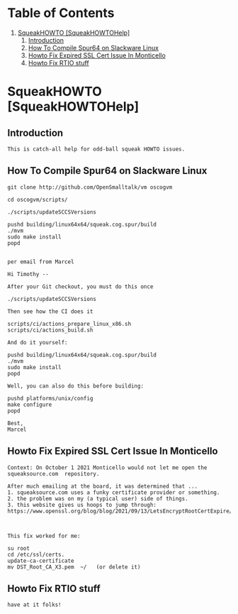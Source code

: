# Table of Contents1.  [SqueakHOWTO [SqueakHOWTOHelp]](#org400e70c)    1.  [Introduction](#orgd601f8b)    2.  [How To Compile Spur64 on Slackware Linux](#org2cd783e)    3.  [Howto Fix Expired SSL Cert Issue In Monticello](#org5f0c4e6)    4.  [Howto Fix RTIO stuff](#org3b4fd97)<a id="org400e70c"></a># SqueakHOWTO [SqueakHOWTOHelp]<a id="orgd601f8b"></a>## Introduction    This is catch-all help for odd-ball squeak HOWTO issues.<a id="org2cd783e"></a>## How To Compile Spur64 on Slackware Linux    git clone http://github.com/OpenSmalltalk/vm oscogvm        cd oscogvm/scripts/        ./scripts/updateSCCSVersions        pushd building/linux64x64/squeak.cog.spur/build    ./mvm    sudo make install    popd            per email from Marcel        Hi Timothy --        After your Git checkout, you must do this once        ./scripts/updateSCCSVersions        Then see how the CI does it        scripts/ci/actions_prepare_linux_x86.sh    scripts/ci/actions_build.sh        And do it yourself:        pushd building/linux64x64/squeak.cog.spur/build    ./mvm    sudo make install    popd        Well, you can also do this before building:        pushd platforms/unix/config    make configure    popd        Best,    Marcel<a id="org5f0c4e6"></a>## Howto Fix Expired SSL Cert Issue In Monticello        Context: On October 1 2021 Monticello would not let me open the squeaksource.com  repository.        After much emailing at the board, it was determined that ...    1. squeaksource.com uses a funky certificate provider or something.    2. the problem was on my (a typical user) side of things.    3. this website gives us hoops to jump through:  https://www.openssl.org/blog/blog/2021/09/13/LetsEncryptRootCertExpire/                This fix worked for me:        su root    cd /etc/ssl/certs.    update-ca-certificate    mv DST_Root_CA_X3.pem  ~/   (or delete it)<a id="org3b4fd97"></a>## Howto Fix RTIO stuff    have at it folks!